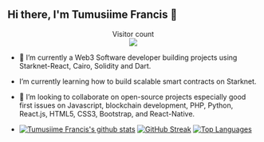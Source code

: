 ## Hi there, I'm Tumusiime Francis 🤝
<p align="center"> 
  Visitor count<br>
  <img src="https://profile-counter.glitch.me/tumutech/count.svg" />
</p>

- 🔭 I’m currently a Web3 Software developer building projects using Starknet-React, Cairo, Solidity and Dart.
- I’m currently learning how to build scalable smart contracts on Starknet.
- 👯 I’m looking to collaborate on open-source projects especially good first issues on Javascript, blockchain development, PHP, Python, React.js, HTML5, CSS3, Bootstrap, and React-Native.

-  [![Tumusiime Francis's github stats](https://github-readme-stats.vercel.app/api?username=tumutech&show_icons=true&theme=black)](https://github.com/tumutech/github-readme-stats) [![GitHub Streak](https://github-readme-streak-stats.herokuapp.com/?user=tumutech&theme=dark)](https://git.io/streak-stats) [![Top Languages](https://github-readme-stats.vercel.app/api/top-langs/?username=tumutech&show_icons=true&theme=black&layout=compact)](https://github.com/tumutech/github-readme-stats) 
<!--
**tumutech/tumutech** is a ✨ _special_ ✨ repository because its `README.md` (this file) appears on your GitHub profile.

Here are some ideas to get you started:

- 🔭 I’m currently working on ...
- 🌱 I’m currently learning ...
- 👯 I’m looking to collaborate on ...
- 🤔 I’m looking for help with ...
- 💬 Ask me about ...
- 📫 How to reach me: ...
- 😄 Pronouns: ...
- ⚡ Fun fact: ...
-->
